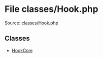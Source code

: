 File classes/Hook.php
=========

Source: [classes/Hook.php](https://github.com/PrestaShop/PrestaShop/blob/1.6.0.4/classes/Hook.php)


Classes
-------

* [HookCore](class.HookCore.md)

